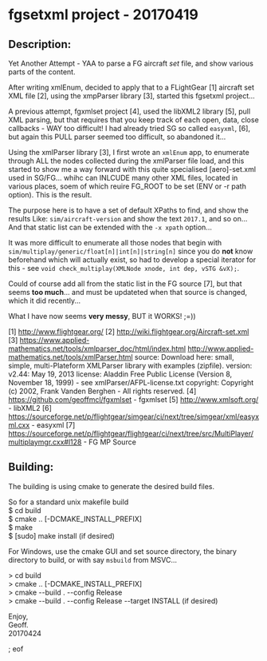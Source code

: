 # fgsetxml project -   20170419

## Description:

Yet Another Attempt - YAA to parse a FG aircraft *set* file, and show various parts  of the content.

After writing xmlEnum, decided to apply that to a FLightGear [1] aircraft set XML file [2], using the xmpParser library [3], started this fgsetxml project...

A previous attempt, fgxmlset project [4], used the libXML2 library [5], pull XML parsing, but that requires that you keep track of each open, data, close callbacks - WAY too difficult! I had already tried SG so called `easyxml`, [6], but again this PULL parser seemed too difficult, so abandoned it...

Using the xmlParser library [3], I first wrote an `xmlEnum` app, to enumerate through ALL the nodes collected during the xmlParser file load, and this started to show me a way forward with this quite  specialised [aero]-set.xml used in SG/FG... whihc can INLCUDE many other XML files, located in various places, soem of which reuire FG_ROOT to be set (ENV or -r path option). This is the result.

The purpose here is to have a set of default XPaths to find, and show the results Like: `sim/aircraft-version` and show the text `2017.1`, and so on... And that static list can be extended with the `-x xpath` option...

It was more difficult to enumerate all those nodes that begin with `sim/multiplay/generic/float[n]|int[n]|string[n]` since you do **not** know beforehand which will actually exist, so had to develop a special iterator for this - see `void check_multiplay(XMLNode xnode, int dep, vSTG &vX);`.

Could of course add all from the static list in the FG source [7], but that seems **too much**... and must be  updateted when that source is changed, which it did recently...

What I have now seems **very messy**, BUT it WORKS! ;=))

   [1] http://www.flightgear.org/
   [2] http://wiki.flightgear.org/Aircraft-set.xml
   [3] https://www.applied-mathematics.net/tools/xmlparser_doc/html/index.html
        http://www.applied-mathematics.net/tools/xmlParser.html
        source: Download here: small, simple, multi-Plateform XMLParser library with examples (zipfile).
        version: v2.44: May 19, 2013
        license: Aladdin Free Public License (Version 8, November 18, 1999) - see xmlParser/AFPL-license.txt
        copyright: Copyright (c) 2002, Frank Vanden Berghen - All rights reserved.
    [4] https://github.com/geoffmcl/fgxmlset - fgxmlset
    [5] http://www.xmlsoft.org/ - libXML2
    [6] https://sourceforge.net/p/flightgear/simgear/ci/next/tree/simgear/xml/easyxml.cxx - easyxml
    [7] https://sourceforge.net/p/flightgear/flightgear/ci/next/tree/src/MultiPlayer/multiplaymgr.cxx#l128 - FG MP Source

## Building:

The building is using cmake to generate the desired build files.

So for a standard unix makefile build  
$ cd build  
$ cmake .. [-DCMAKE_INSTALL_PREFIX]  
$ make  
$ [sudo] make install (if desired)  

For Windows, use the cmake GUI and set source directory, the binary directory to build, or with say `msbuild` from MSVC...

&gt; cd build  
&gt; cmake .. [-DCMAKE_INSTALL_PREFIX]  
&gt; cmake --build . --config Release  
&gt; cmake --build . --config Release --target INSTALL (if desired)  

Enjoy,  
Geoff.  
20170424


; eof
